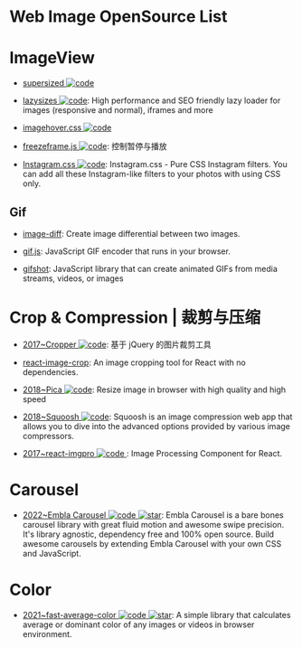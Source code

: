 # Web Image OpenSource List

# ImageView

- [supersized ![code](https://ng-tech.icu/assets/code.svg)](https://github.com/buildinternet/supersized)

- [lazysizes ![code](https://ng-tech.icu/assets/code.svg)](https://github.com/aFarkas/lazysizes): High performance and SEO friendly lazy loader for images (responsive and normal), iframes and more

- [imagehover.css ![code](https://ng-tech.icu/assets/code.svg)](https://github.com/ciar4n/imagehover.css)

- [freezeframe.js ![code](https://ng-tech.icu/assets/code.svg)](https://github.com/ctrl-freaks/freezeframe.js): 控制暂停与播放

- [Instagram.css ![code](https://ng-tech.icu/assets/code.svg)](https://github.com/picturepan2/instagram.css): Instagram.css - Pure CSS Instagram filters. You can add all these Instagram-like filters to your photos with using CSS only.

## Gif

- [image-diff](https://github.com/uber-archive/image-diff): Create image differential between two images.

- [gif.js](https://github.com/jnordberg/gif.js): JavaScript GIF encoder that runs in your browser.

- [gifshot](https://github.com/yahoo/gifshot): JavaScript library that can create animated GIFs from media streams, videos, or images

# Crop & Compression | 裁剪与压缩

- [2017~Cropper ![code](https://ng-tech.icu/assets/code.svg)](http://fengyuanchen.github.io/cropper/): 基于 jQuery 的图片裁剪工具

- [react-image-crop](https://github.com/DominicTobias/react-image-crop): An image cropping tool for React with no dependencies.

- [2018~Pica ![code](https://ng-tech.icu/assets/code.svg)](http://nodeca.github.io/pica/demo/): Resize image in browser with high quality and high speed

- [2018~Squoosh ![code](https://ng-tech.icu/assets/code.svg)](https://github.com/GoogleChromeLabs/squoosh): Squoosh is an image compression web app that allows you to dive into the advanced options provided by various image compressors.

- [2017~react-imgpro ![code](https://ng-tech.icu/assets/code.svg) ](https://github.com/nitin42/react-imgpro): Image Processing Component for React.

# Carousel

- [2022~Embla Carousel ![code](https://ng-tech.icu/assets/code.svg) ![star](https://img.shields.io/github/stars/davidjerleke/embla-carousel)](https://github.com/davidjerleke/embla-carousel): Embla Carousel is a bare bones carousel library with great fluid motion and awesome swipe precision. It's library agnostic, dependency free and 100% open source. Build awesome carousels by extending Embla Carousel with your own CSS and JavaScript.

# Color

- [2021~fast-average-color ![code](https://ng-tech.icu/assets/code.svg) ![star](https://img.shields.io/github/stars/fast-average-color/fast-average-color)](https://github.com/fast-average-color/fast-average-color): A simple library that calculates average or dominant color of any images or videos in browser environment.
